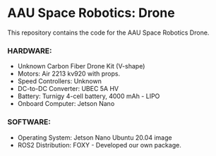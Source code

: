 # AAU Space Robotics: Drone
This repository contains the code for the AAU Space Robotics Drone.

### HARDWARE:
- Unknown Carbon Fiber Drone Kit (V-shape)
- Motors: Air 2213 kv920 with props.
- Speed Controllers: Unknown
- DC-to-DC Converter: UBEC 5A HV
- Battery: Turnigy 4-cell battery, 4000 mAh - LIPO
- Onboard Computer: Jetson Nano

### SOFTWARE:
- Operating System: Jetson Nano Ubuntu 20.04 image
- ROS2 Distribution: FOXY - Developed our own package.
